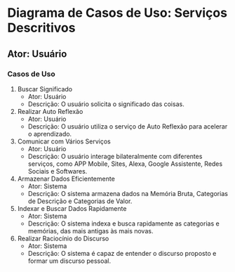
# Diagrama de Casos de Uso: Serviços Descritivos

## Ator: Usuário

### Casos de Uso

1. Buscar Significado
   - Ator: Usuário
   - Descrição: O usuário solicita o significado das coisas.
2. Realizar Auto Reflexão
   - Ator: Usuário
   - Descrição: O usuário utiliza o serviço de Auto Reflexão para acelerar o aprendizado.
3. Comunicar com Vários Serviços
   - Ator: Usuário
   - Descrição: O usuário interage bilateralmente com diferentes serviços, como APP Mobile, Sites, Alexa, Google Assistente, Redes Sociais e Softwares.
4. Armazenar Dados Eficientemente
   - Ator: Sistema
   - Descrição: O sistema armazena dados na Memória Bruta, Categorias de Descrição e Categorias de Valor.
5. Indexar e Buscar Dados Rapidamente
   - Ator: Sistema
   - Descrição: O sistema indexa e busca rapidamente as categorias e memórias, das mais antigas às mais novas.
6. Realizar Raciocínio do Discurso
   - Ator: Sistema
   - Descrição: O sistema é capaz de entender o discurso proposto e formar um discurso pessoal.
